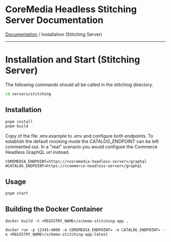 # CoreMedia Headless Stitching Server Documentation

[Documentation](../README.md) / Installation (Stitching Server)

---

# Installation and Start (Stitching Server)

The following commands should all be called in the stitching directory.

```bash
cd servers/stitching
```

## Installation

```bash
pnpm install
pnpm build
```
Copy of the file .env.example to .env and configure both endpoints. To establish the default
mocking mode the CATALOG_ENDPOINT can be left commented out. In a "real" scenario you would
configure the Commerce Headless GraphQL url instead.

```
COREMEDIA_ENDPOINT=https://<coremedia-headless-server>/graphql
#CATALOG_ENDPOINT=https://<commerce-headless-server>/graphql
```

## Usage

```bash
pnpm start
```

## Building the Docker Container
```shell
docker build -t <REGISTRY_NAME>/schema-stitching-app .
```

```shell
docker run -p 12345:4000 -e COREMEDIA_ENDPOINT= -e CATALOG_ENDPOINT= -e <REGISTRY_NAME>/schema-stitching-app:latest
```
